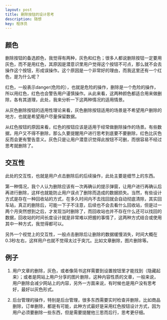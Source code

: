 ```yaml
---
layout: post
title: 删除按钮的设计思考
description: 随想
key: 程序员
---
```


## 颜色 ##

删除按钮的备选颜色，我觉得有两种，灰色和红色；很多人都说删除按钮一定要用灰色，而不是用红色，其原因是潜意识里用户觉得这个按钮不可点，那么就不会去操作这个按钮，形成误操作。这个原因是一个非常好的理由，而我这里还有一个红色，是为什么呢？

红色，一般表示danger(危险的），也就是危险的操作，删除是一个危险的操作，所以用红色，红色也会警告用户谨慎操作。从此来看，这两种颜色都适合用来做删除，各有其道理，此处，我来分析一下这两种情况的适用情景。

从灰色删除按钮的适用性理论来看，灰色删除按钮适用的场景是不希望用户删除的地方，也就是希望用户尽量保留数据。

从红色按钮的原因来看，红色的按钮应该是适用于经常做删除操作的场景。有些数据，用户又不得不删除，那么久要提醒用户进行思考到底要不要删除，红色比灰色反而会更有警告意义。灰色只是让用户潜意识觉得此按钮不可删，而很容易不经过思考就删除了。

## 交互性 ##

此处的交互性，也就是用户点击删除后的后续操作，此处主要是细节上的东西。

第一种情况，我个人认为删除应该有一次再确认的提示弹窗，让用户进行再确认后再进行删除，这样也就能防止用户误点了删除而造成的数据损失。当然，有些设计方式是存在一种回收站的方式，在多久时间内不去找回就会自动彻底清除，其实回车站，真正的删除后，可能一下子不注意，后续也不会去看什么回收站，但是过一两个月突然想到之后，才发现当时删除了，而回收站也并不存在什么还可以找回的数据，回收站的时间长度设计就是非常难以把握的事情了，这两种方式结合或使用其中一种方式，我觉得都可以。

另外一个视觉上的交互性，一般点击删除后让删除的数据缓慢消失，时间大概在0.3秒左右，这样用户也就不觉得太过于突兀。比如文章删除，图片删除等。

## 例子 ##

1. 用户文章的删除，灰色，或者像简书这样需要到设置按钮里才能找到（隐藏起来）；或者是网站上用户分享的图片删除，这种内容性质的文章，一般来说，用户删除会减少网站上的内容，另外一方面来说，有时候也是用户没有思考好，最好以灰色形式。

2. 后台管理的操作，特别是后台管理，很多东西需要实时检查并删除，比如商品删除，订单删除，都是有可能，此种方式最好是采用红色按钮设计方式，因为用户必须要删除一些东西，但是需要提醒他三思而后行，思考更仔细。